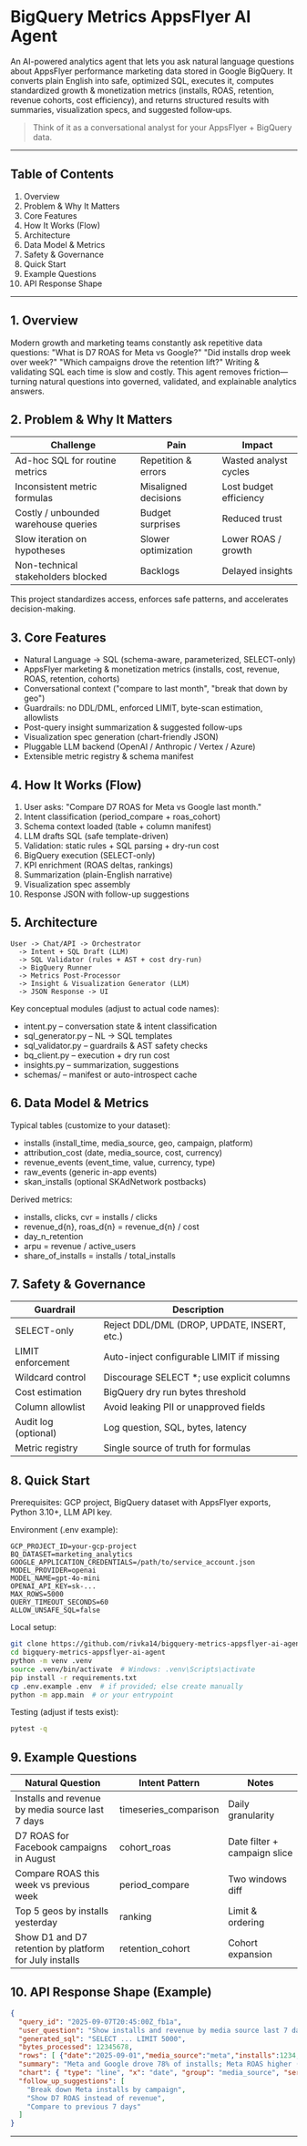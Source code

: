 # BigQuery Metrics AppsFlyer AI Agent

An AI-powered analytics agent that lets you ask natural language questions about AppsFlyer performance marketing data stored in Google BigQuery. It converts plain English into safe, optimized SQL, executes it, computes standardized growth & monetization metrics (installs, ROAS, retention, revenue cohorts, cost efficiency), and returns structured results with summaries, visualization specs, and suggested follow‑ups.

> Think of it as a conversational analyst for your AppsFlyer + BigQuery data.

---
## Table of Contents
1. Overview
2. Problem & Why It Matters
3. Core Features
4. How It Works (Flow)
5. Architecture
6. Data Model & Metrics
7. Safety & Governance
8. Quick Start
9. Example Questions
10. API Response Shape

---
## 1. Overview
Modern growth and marketing teams constantly ask repetitive data questions: "What is D7 ROAS for Meta vs Google?" "Did installs drop week over week?" "Which campaigns drove the retention lift?" Writing & validating SQL each time is slow and costly. This agent removes friction—turning natural questions into governed, validated, and explainable analytics answers.

## 2. Problem & Why It Matters
| Challenge | Pain | Impact |
|-----------|------|--------|
| Ad-hoc SQL for routine metrics | Repetition & errors | Wasted analyst cycles |
| Inconsistent metric formulas | Misaligned decisions | Lost budget efficiency |
| Costly / unbounded warehouse queries | Budget surprises | Reduced trust |
| Slow iteration on hypotheses | Slower optimization | Lower ROAS / growth |
| Non-technical stakeholders blocked | Backlogs | Delayed insights |

This project standardizes access, enforces safe patterns, and accelerates decision-making.

## 3. Core Features
- Natural Language → SQL (schema-aware, parameterized, SELECT-only)
- AppsFlyer marketing & monetization metrics (installs, cost, revenue, ROAS, retention, cohorts)
- Conversational context ("compare to last month", "break that down by geo")
- Guardrails: no DDL/DML, enforced LIMIT, byte-scan estimation, allowlists
- Post-query insight summarization & suggested follow-ups
- Visualization spec generation (chart-friendly JSON)
- Pluggable LLM backend (OpenAI / Anthropic / Vertex / Azure)
- Extensible metric registry & schema manifest

## 4. How It Works (Flow)
1. User asks: "Compare D7 ROAS for Meta vs Google last month."  
2. Intent classification (period_compare + roas_cohort)  
3. Schema context loaded (table + column manifest)  
4. LLM drafts SQL (safe template-driven)  
5. Validation: static rules + SQL parsing + dry-run cost  
6. BigQuery execution (SELECT-only)  
7. KPI enrichment (ROAS deltas, rankings)  
8. Summarization (plain-English narrative)  
9. Visualization spec assembly  
10. Response JSON with follow-up suggestions

## 5. Architecture
```
User -> Chat/API -> Orchestrator
  -> Intent + SQL Draft (LLM)
  -> SQL Validator (rules + AST + cost dry-run)
  -> BigQuery Runner
  -> Metrics Post-Processor
  -> Insight & Visualization Generator (LLM)
  -> JSON Response -> UI
```
Key conceptual modules (adjust to actual code names):
- intent.py – conversation state & intent classification
- sql_generator.py – NL → SQL templates
- sql_validator.py – guardrails & AST safety checks
- bq_client.py – execution + dry run cost
- insights.py – summarization, suggestions
- schemas/ – manifest or auto-introspect cache

## 6. Data Model & Metrics
Typical tables (customize to your dataset):
- installs (install_time, media_source, geo, campaign, platform)
- attribution_cost (date, media_source, cost, currency)
- revenue_events (event_time, value, currency, type)
- raw_events (generic in-app events)
- skan_installs (optional SKAdNetwork postbacks)

Derived metrics:
- installs, clicks, cvr = installs / clicks
- revenue_d{n}, roas_d{n} = revenue_d{n} / cost
- day_n_retention
- arpu = revenue / active_users
- share_of_installs = installs / total_installs

## 7. Safety & Governance
| Guardrail | Description |
|-----------|-------------|
| SELECT-only | Reject DDL/DML (DROP, UPDATE, INSERT, etc.) |
| LIMIT enforcement | Auto-inject configurable LIMIT if missing |
| Wildcard control | Discourage SELECT *; use explicit columns |
| Cost estimation | BigQuery dry run bytes threshold |
| Column allowlist | Avoid leaking PII or unapproved fields |
| Audit log (optional) | Log question, SQL, bytes, latency |
| Metric registry | Single source of truth for formulas |

## 8. Quick Start
Prerequisites: GCP project, BigQuery dataset with AppsFlyer exports, Python 3.10+, LLM API key.

Environment (.env example):
```
GCP_PROJECT_ID=your-gcp-project
BQ_DATASET=marketing_analytics
GOOGLE_APPLICATION_CREDENTIALS=/path/to/service_account.json
MODEL_PROVIDER=openai
MODEL_NAME=gpt-4o-mini
OPENAI_API_KEY=sk-...
MAX_ROWS=5000
QUERY_TIMEOUT_SECONDS=60
ALLOW_UNSAFE_SQL=false
```

Local setup:
```bash
git clone https://github.com/rivka14/bigquery-metrics-appsflyer-ai-agent.git
cd bigquery-metrics-appsflyer-ai-agent
python -m venv .venv
source .venv/bin/activate  # Windows: .venv\Scripts\activate
pip install -r requirements.txt
cp .env.example .env  # if provided; else create manually
python -m app.main  # or your entrypoint
```
Testing (adjust if tests exist):
```bash
pytest -q
```

## 9. Example Questions
| Natural Question | Intent Pattern | Notes |
|------------------|---------------|-------|
| Installs and revenue by media source last 7 days | timeseries_comparison | Daily granularity |
| D7 ROAS for Facebook campaigns in August | cohort_roas | Date filter + campaign slice |
| Compare ROAS this week vs previous week | period_compare | Two windows diff |
| Top 5 geos by installs yesterday | ranking | Limit & ordering |
| Show D1 and D7 retention by platform for July installs | retention_cohort | Cohort expansion |

## 10. API Response Shape (Example)
```json
{
  "query_id": "2025-09-07T20:45:00Z_fb1a",
  "user_question": "Show installs and revenue by media source last 7 days",
  "generated_sql": "SELECT ... LIMIT 5000",
  "bytes_processed": 12345678,
  "rows": [ {"date":"2025-09-01","media_source":"meta","installs":1234,"revenue":456.78} ],
  "summary": "Meta and Google drove 78% of installs; Meta ROAS higher (+12%).",
  "chart": { "type": "line", "x": "date", "group": "media_source", "series": ["installs","revenue"] },
  "follow_up_suggestions": [
    "Break down Meta installs by campaign",
    "Show D7 ROAS instead of revenue",
    "Compare to previous 7 days"
  ]
}
```
---
